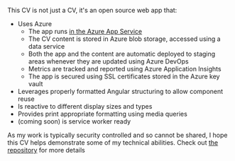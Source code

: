 This CV is not just a CV, it's an open source web app that:
- Uses Azure
  - The app runs [in the Azure App Service](cv.tomhigson.com)
  - The CV content is stored in Azure blob storage, accessed using a data service
  - Both the app and the content are automatic deployed to staging areas whenever they are updated using Azure DevOps
  - Metrics are tracked and reported using Azure Application Insights
  - The app is secured using SSL certificates stored in the Azure key vault
- Leverages properly formatted Angular structuring to allow component reuse
- Is reactive to different display sizes and types
- Provides print appropriate formatting using media queries
- (coming soon) is service worker ready

As my work is typically security controlled and so cannot be shared, I hope this CV helps demonstrate some of my technical abilities. Check out [the repository](https://github.com/TomHigson/CV) for more details